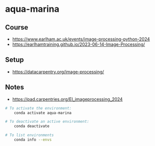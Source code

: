 # aqua-marina

## Course

* https://www.earlham.ac.uk/events/image-processing-python-2024
* https://earlhamtraining.github.io/2023-06-14-Image-Processing/

## Setup

* https://datacarpentry.org/image-processing/

## Notes

* https://pad.carpentries.org/EI_imageprocessing_2024

```bash
# To activate the environment:
    conda activate aqua-marina

# To deactivate an active environment:
    conda deactivate

# To list environments
    conda info --envs
```
